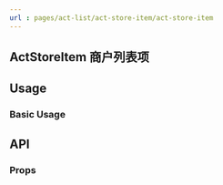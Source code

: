 ```yaml
---
url : pages/act-list/act-store-item/act-store-item
---
```


## ActStoreItem 商户列表项


## Usage

### Basic Usage

## API

### Props

